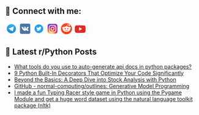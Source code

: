 ## 🔎 Connect with me:
[<img src="https://github.com/bullbesh/bullbesh/blob/main/images/Telegram.png" width="32" height="32" />](https://t.me/bullbesh)
[<img src="https://github.com/bullbesh/bullbesh/blob/main/images/VK.png" width="32" height="32" />](https://vk.com/bullbesh)
[<img src="https://github.com/bullbesh/bullbesh/blob/main/images/Twitter.png" width="32" height="32" />](https://twitter.com/bullbesh1)
[<img src="https://github.com/bullbesh/bullbesh/blob/main/images/Instagram.png" width="32" height="32" />](https://www.instagram.com/bullbesh)
[<img src="https://github.com/bullbesh/bullbesh/blob/main/images/Reddit.png" width="32" height="32" />](https://www.reddit.com/user/bullbesh)
[<img src="https://github.com/bullbesh/bullbesh/blob/main/images/YouTube.png" width="32" height="32" />](https://www.youtube.com/channel/UCtfjRs6uzgq5mfm8S06WTcg)

## 📕 Latest r/Python Posts
<!-- BLOG-POST-LIST:START -->
- [What tools do you use to auto-generate api docs in python packages?](https://www.reddit.com/r/Python/comments/15y03m7/what_tools_do_you_use_to_autogenerate_api_docs_in/)
- [9 Python Built-In Decorators That Optimize Your Code Significantly](https://www.reddit.com/r/Python/comments/15xzi1e/9_python_builtin_decorators_that_optimize_your/)
- [Beyond the Basics: A Deep Dive into Stock Analysis with Python](https://www.reddit.com/r/Python/comments/15xygd1/beyond_the_basics_a_deep_dive_into_stock_analysis/)
- [GitHub - normal-computing/outlines: Generative Model Programming](https://www.reddit.com/r/Python/comments/15xx0tz/github_normalcomputingoutlines_generative_model/)
- [I made a fun Typing Racer style game in Python using the Pygame Module and get a huge word dataset using the natural language toolkit package &lpar;nltk&rpar;](https://www.reddit.com/r/Python/comments/15xrx4m/i_made_a_fun_typing_racer_style_game_in_python/)
<!-- BLOG-POST-LIST:END -->
